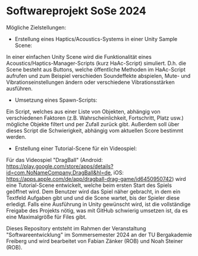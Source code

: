 # Softwareprojekt SoSe 2024

Mögliche Zielstellungen:

- Erstellung eines Haptics/Acoustics-Systems in einer Unity Sample Scene:

In einer einfachen Unity Scene wird die Funktionalität eines Acoustics/Haptics-Manager-Scripts (kurz HaAc-Script) simuliert. D.h. die Scene besteht aus Buttons, welche öffentliche Methoden im HaAc-Script aufrufen und zum Beispiel verschieden Soundeffekte abspielen, Mute- und Vibrationseinstellungen ändern oder verschiedene Vibrationsstärken ausführen.


- Umsetzung eines Spawn-Scripts:

Ein Script, welches aus einer Liste von Objekten, abhängig von verschiedenen Faktoren (z.B. Wahrscheinlichkeit, Fortschritt, Platz usw.) mögliche Objekte filtert und per Zufall zurück gibt. Außerdem soll über dieses Script die Schwierigkeit, abhängig vom aktuellen Score bestimmt werden.


- Erstellung einer Tutorial-Scene für ein Videospiel:

Für das Videospiel "DragBall" (Android: https://play.google.com/store/apps/details?id=com.NoNameCompany.DragBall&hl=de, iOS: https://apps.apple.com/de/app/dragball-drag-game/id6450950742) wird eine Tutorial-Scene entwickelt, welche beim ersten Start des Spiels geöffnet wird. Dem Benutzer wird das Spiel näher gebracht, in dem ein Textfeld Aufgaben gibt und und die Scene wartet, bis der Spieler diese erledigt. Falls eine Ausführung in Unity gewünscht wird, ist die vollständige Freigabe des Projekts nötig, was mit GitHub schwierig umsetzen ist, da es eine Maximalgröße für Files gibt.


Dieses Repository entsteht im Rahmen der Veranstaltung "Softwareentwicklung" im Sommersemester 2024 an der TU Bergakademie Freiberg und wird bearbeitet von Fabian Zänker (ROB) und Noah Steiner (ROB).
